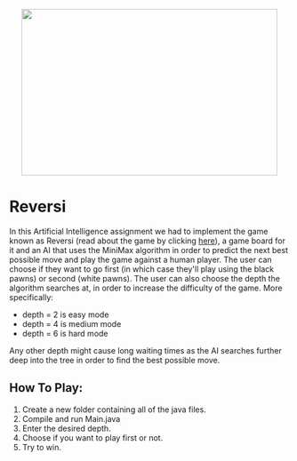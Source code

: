 <p align="center">
  <img width="460" height="300" src="https://user-images.githubusercontent.com/80926890/192099240-567b96a5-68b6-47bb-9396-24f084542314.png">
</p>

# Reversi

In this Artificial Intelligence assignment we had to implement the game known as Reversi (read about the game by clicking [here](https://en.wikipedia.org/wiki/Reversi)), a game board for it and an AI that uses the MiniMax algorithm in order to predict the next best possible move and play the game against a human player. The user can choose if they want to go first (in which case they'll play using the black pawns) or second (white pawns). The user can also choose the depth the algorithm searches at, in order to increase the difficulty of the game. More specifically:

- depth = 2 is easy mode
- depth = 4 is medium mode
- depth = 6 is hard mode

Any other depth might cause long waiting times as the AI searches further deep into the tree in order to find the best possible move.

## How To Play:
1. Create a new folder containing all of the java files.
2. Compile and run Main.java
3. Enter the desired depth.
4. Choose if you want to play first or not.
5. Try to win.
